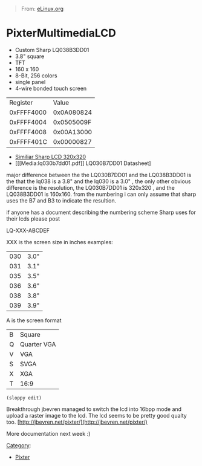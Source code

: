 > From: [eLinux.org](http://eLinux.org/PixterMultimediaLCD "http://eLinux.org/PixterMultimediaLCD")


# PixterMultimediaLCD



-   Custom Sharp LQ038B3DD01
-   3.8" square
-   TFT
-   160 x 160
-   8-Bit, 256 colors
-   single panel
-   4-wire bonded touch screen



<table>
<tbody>
<tr class="odd">
<td align="left">Register</td>
<td align="left">Value</td>
</tr>
<tr class="even">
<td align="left">0xFFFF4000</td>
<td align="left">0x0A080824</td>
</tr>
<tr class="odd">
<td align="left">0xFFFF4004</td>
<td align="left">0x0505009F</td>
</tr>
<tr class="even">
<td align="left">0xFFFF4008</td>
<td align="left">0x00A13000</td>
</tr>
<tr class="odd">
<td align="left">0xFFFF401C</td>
<td align="left">0x00000827</td>
</tr>
</tbody>
</table>

-   [Similiar Sharp LCD
    320x320](http://www.sharpsma.com/Page.aspx/americas/en/part/LQ030B7DD01/)
-   [[[Media:lq030b7dd01.pdf]] LQ030B7DD01 Datasheet]

major difference between the the LQ030B7DD01 and the LQ038B3DD01 is the
that the lq038 is a 3.8" and the lq030 is a 3.0" , the only other
obvious difference is the resolution, the LQ030B7DD01 is 320x320 , and
the LQ038B3DD01 is 160x160. from the numbering i can only assume that
sharp uses the B7 and B3 to indicate the resultion.

if anyone has a document describing the numbering scheme Sharp uses for
their lcds please post

LQ-XXX-ABCDEF

XXX is the screen size in inches examples:

<table>
<tbody>
<tr class="odd">
<td align="left">030</td>
<td align="left">3.0&quot;</td>
</tr>
<tr class="even">
<td align="left">031</td>
<td align="left">3.1&quot;</td>
</tr>
<tr class="odd">
<td align="left">035</td>
<td align="left">3.5&quot;</td>
</tr>
<tr class="even">
<td align="left">036</td>
<td align="left">3.6&quot;</td>
</tr>
<tr class="odd">
<td align="left">038</td>
<td align="left">3.8&quot;</td>
</tr>
<tr class="even">
<td align="left">039</td>
<td align="left">3.9&quot;</td>
</tr>
</tbody>
</table>

A is the screen format

<table>
<tbody>
<tr class="odd">
<td align="left">B</td>
<td align="left">Square</td>
</tr>
<tr class="even">
<td align="left">Q</td>
<td align="left">Quarter VGA</td>
</tr>
<tr class="odd">
<td align="left">V</td>
<td align="left">VGA</td>
</tr>
<tr class="even">
<td align="left">S</td>
<td align="left">SVGA</td>
</tr>
<tr class="odd">
<td align="left">X</td>
<td align="left">XGA</td>
</tr>
<tr class="even">
<td align="left">T</td>
<td align="left">16:9</td>
</tr>
</tbody>
</table>

    (sloppy edit)

Breakthrough jbevren managed to switch the lcd into 16bpp mode and
upload a raster image to the lcd. The lcd seems to be pretty good qualty
too. [http://jbevren.net/pixter/](http://jbevren.net/pixter/)

More documentation next week :)


[Category](http://eLinux.org/Special:Categories "Special:Categories"):

-   [Pixter](http://eLinux.org/Category:Pixter "Category:Pixter")

